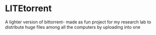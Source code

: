 # LITEtorrent
A lighter version of bittorrent- made as fun project for my research lab to distribute huge files among all the computers by uploading into one
